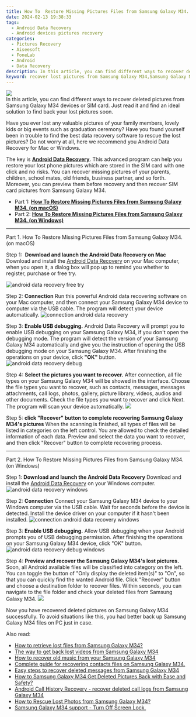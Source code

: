 ```yaml
---
title: How To  Restore Missing Pictures Files from Samsung Galaxy M34.
date: 2024-02-13 19:38:33
tags: 
  - Android Data Recovery
  - Android devices pictures recovery
categories: 
  - Pictures Recovery
  - Aiseesoft
  - FoneLab
  - Android
  - Data Recovery
description: In this article, you can find different ways to recover deleted pictures from Samsung Galaxy M34 devices or SIM card. Just read it and find an ideal solution to find back your lost pictures soon.
keyword: recover lost pictures from Samsung Galaxy M34,Samsung Galaxy M34 pictures recovery,regain missing pictures,retrieve wiped pictures Samsung Galaxy M34,unerase pictures,undelete pictures from Samsung Galaxy M34,how can i find my deleted pictures Samsung Galaxy M34,Samsung Galaxy M34 pictures disappeared,how to retrieve deleted pictures from my Samsung Galaxy M34,how can i get pictures back on Samsung Galaxy M34,Samsung Galaxy M34 all pictures delete,get back deleted pictures from Samsung Galaxy M34 android
---
```


<img src="https://img0mobiles.techidaily.com/images/best-assets/devices/samsung/samsung-galaxy-m34/5.jpg" class="atpl-imgstyle"  />

<div class="atpl-content atpl-for-fonelab-android recover-pictures">

<div class="atpl-post-description-part-1">
In this article, you can find different ways to recover deleted pictures from Samsung Galaxy M34 devices or SIM card. Just read it and find an ideal solution to find back your lost pictures soon.
</div>

<div class="atpl-post-description-part-2">
<div class="tpl-content-sub-paragraph-content">
  <p>
    Have you ever lost any valuable pictures of your family members, lovely kids or big events such as graduation ceremony? Have you found yourself been in trouble to find the best data recovery software to rescue the lost pictures? Do not worry at all, here we recommend you Android Data Recovery for Mac or Windows.
  </p>
</div>
</div>

<div class="atpl-post-description-part-3">
<div class="tpl-content-sub-paragraph-normal">
    <p>
        The key is <a href="https://tools.techidaily.com/aiseesoft-android-data-recovery/" target="_blank" rel="noopener"><strong>Android Data Recovery</strong></a>. This advanced program can help you restore your lost phone pictures which are stored in the SIM card with one click and no risks. You can recover missing pictures of your parents, children, school mates, old friends, business partner, and so forth. Moreover, you can preview them before recovery and then recover SIM card pictures from Samsung Galaxy M34.
    </p>
</div>
</div>

<ul>
  <li>Part 1: <strong><a href="#p1"> How To  Restore Missing Pictures Files from Samsung Galaxy M34.  (on macOS)</a></strong></li>
  <li>Part 2: <strong><a href="#p2"> How To  Restore Missing Pictures Files from Samsung Galaxy M34.  (on Windows)</a></strong></li>
</ul>



<!-- Part 1 -->
<a id="p1" name="p1" ></a><hr>

<div>
  <span class="atpl-step-part-style">Part 1. How To  Restore Missing Pictures Files from Samsung Galaxy M34. (on macOS)</span>
</div>  

<span class="atpl-stepstyle-a"><span>Step 1: </span></span> <strong>Download and launch the Android Data Recovery on Mac</strong>
Download and install the <a href="https://tools.techidaily.com/aiseesoft-android-data-recovery/" target="_blank" rel="noopener">Android Data Recovery</a> on your Mac computer, when you open it, a dialog box will pop up to remind you whether to register, purchase or free try.

<img src="https://tools.techidaily.com/images/apps/aiseesoft/android-data-recovery/mac-free-try.png" class="atpl-imgstyle" alt="android data recovery free try" />

<span class="atpl-stepstyle-a"><span>Step 2: </span></span> <strong>Connection</strong>
Run this powerful Android data recovering software on your Mac computer, and then connect your Samsung Galaxy M34 device to computer via the USB cable. The program will detect your device automatically.
<img src="https://tools.techidaily.com/images/apps/aiseesoft/android-data-recovery/mac-connection-interface.jpg" class="atpl-imgstyle" alt="connection android data recovery" />

<span class="atpl-stepstyle-a"><span>Step 3: </span></span> <strong>Enable USB debugging.</strong>
Android Data Recovery will prompt you to enable USB debugging on your Samsung Galaxy M34, if you don't open the debugging mode. The program will detect the version of your Samsung Galaxy M34 automatically and give you the instruction of opening the USB debugging mode on your Samsung Galaxy M34. After finishing the operations on your device, click <strong>"OK"</strong> button.
<img src="https://tools.techidaily.com/images/apps/aiseesoft/android-data-recovery/mac-android-usb-debug.jpg"  class="atpl-imgstyle" alt="android data recovery debug" />

<span class="atpl-stepstyle-a"><span>Step 4: </span></span> <strong>Select the pictures you want to recover.</strong>
After connection, all file types on your Samsung Galaxy M34 will be showed in the interface. Choose the file types you want to recover, such as contacts, messages, messages attachments, call logs, photos, gallery, picture library, videos, audios and other documents. Check the file types you want to recover and click Next. The program will scan your device automatically.
<img src="https://tools.techidaily.com/images/apps/aiseesoft/android-data-recovery/mac-choose-type-photos.jpg" class="atpl-imgstyle"  />

<span class="atpl-stepstyle-a"><span>Step 5: </span></span> <strong>click "Recover" button to  complete recovering Samsung Galaxy M34's pictures</strong>
When the scanning is finished, all types of files will be listed in categories on the left control. You are allowed to check the detailed information of each data. Preview and select the data you want to recover, and then click "Recover" button to complete recovering process.


<a id="p2" name="p2"></a><hr>

<!-- Part 2 -->
<div>
  <span class="atpl-step-part-style">Part 2. How To  Restore Missing Pictures Files from Samsung Galaxy M34. (on Windows)</span>
</div>

<span class="atpl-stepstyle-a"><span>Step 1: </span></span> <strong>Download and launch the Android Data Recovery</strong>
Download and install the <a href="https://tools.techidaily.com/aiseesoft-android-data-recovery/" target="_blank" rel="noopener">Android Data Recovery</a> on your Windows computer.
<img src="https://tools.techidaily.com/images/apps/aiseesoft/android-data-recovery/win-start-interface.png"  class="atpl-imgstyle" alt="android data recovery windows" />

<span class="atpl-stepstyle-a"><span>Step 2: </span></span> <strong>Connection</strong>
Connect your Samsung Galaxy M34 device to your Windows computer via the USB cable. Wait for seconds before the device is detected. Install the device driver on your computer if it hasn't been installed.
<img src="https://tools.techidaily.com/images/apps/aiseesoft/android-data-recovery/win-connection-interface.png" class="atpl-imgstyle" alt="connection android data recovery windows" />

<span class="atpl-stepstyle-a"><span>Step 3: </span></span> <strong>Enable USB debugging.</strong>
Allow USB debugging when your Android prompts you of USB debugging permission. After finishing the operations on your Samsung Galaxy M34 device, click "OK" button.
<img src="https://tools.techidaily.com/images/apps/aiseesoft/android-data-recovery/win-android-usb-debug.png" class="atpl-imgstyle" alt="android data recovery debug windows" />

<span class="atpl-stepstyle-a"><span>Step 4: </span></span> <strong>Preview and recover the Samsung Galaxy M34's lost pictures.</strong>
Soon, all Android available files will be classified into category on the left. You can toggle the button of "Only display the deleted item(s)" to "On", so that you can quickly find the wanted Android file. Click "Recover" button and choose a destination folder to recover files. Within seconds, you can navigate to the file folder and check your deleted files from Samsung Galaxy M34.
<img src="https://tools.techidaily.com/images/apps/aiseesoft/android-data-recovery/win-recover-photos.png" class="atpl-imgstyle"  />

<div class="atpl-post-description-part-4">
<div class="tpl-content-sub-paragraph-normal">
    <p>
        Now you have recovered deleted pictures on Samsung Galaxy M34 successfully. To avoid situations like this, you had better back up Samsung Galaxy M34 files on PC just in case.
    </p>
</div>
</div>

<ins class="adsbygoogle"
     style="display:block"
     data-ad-client="ca-pub-7571918770474297"
     data-ad-slot="8358498916"
     data-ad-format="auto"
     data-full-width-responsive="true"></ins>

<span class="atpl-alsoreadstyle">Also read:</span>
<div><ul>
<li><a href="/how-to-retrieve-lost-files-from-samsung-galaxy-m34-by-fonelab-android-recover-data/" target="_blank" rel="noopener"><u>How to retrieve lost files from Samsung Galaxy M34?</u></a></li>
<li><a href="/the-way-to-get-back-lost-videos-from-samsung-galaxy-m34-by-fonelab-android-recover-video/" target="_blank" rel="noopener"><u>The way to get back lost videos from Samsung Galaxy M34</u></a></li>
<li><a href="/how-to-recover-old-music-from-your-samsung-galaxy-m34-by-fonelab-android-recover-music/" target="_blank" rel="noopener"><u>How to recover old music from your Samsung Galaxy M34</u></a></li>
<li><a href="/complete-guide-for-recovering-contacts-files-on-samsung-galaxy-m34-by-fonelab-android-recover-contacts/" target="_blank" rel="noopener"><u>Complete guide for recovering contacts files on Samsung Galaxy M34.</u></a></li>
<li><a href="/easy-steps-to-recover-deleted-messages-from-samsung-galaxy-m34-by-fonelab-android-recover-messages/" target="_blank" rel="noopener"><u>Easy steps to recover deleted messages from Samsung Galaxy M34</u></a></li>
<li><a href="/how-to-samsung-galaxy-m34-get-deleted-pictures-back-with-ease-and-safety-by-fonelab-android-recover-pictures/" target="_blank" rel="noopener"><u>How to Samsung Galaxy M34 Get Deleted Pictures Back with Ease and Safety?</u></a></li>
<li><a href="/android-call-history-recovery-recover-deleted-call-logs-from-samsung-galaxy-m34-by-fonelab-android-recover-call-logs/" target="_blank" rel="noopener"><u>Android Call History Recovery - recover deleted call logs from Samsung Galaxy M34</u></a></li>
<li><a href="/how-to-rescue-lost-photos-from-samsung-galaxy-m34-by-fonelab-android-recover-photos/" target="_blank" rel="noopener"><u>How to Rescue Lost Photos from Samsung Galaxy M34?</u></a></li>
<li><a href="/samsung-galaxy-m34-support-turn-off-screen-lock-by-drfone-android-unlock-android-unlock/" target="_blank" rel="noopener"><u>Samsung Galaxy M34 support - Turn Off Screen Lock.</u></a></li>
</ul></div>

</div>
